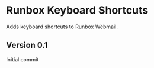 Runbox Keyboard Shortcuts
=======================

Adds keyboard shortcuts to Runbox Webmail.

## Version 0.1

Initial commit
